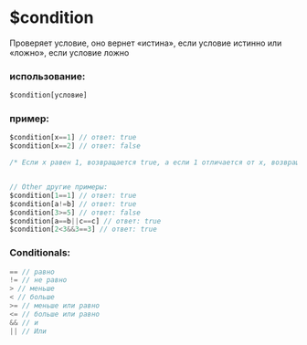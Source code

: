# $condition
Проверяет условие, оно вернет «истина», если условие истинно
или «ложно», если условие ложно


### использование:
```js
$condition[условие]
```

### пример:

```js
$condition[x==1] // ответ: true
$condition[x==2] // ответ: false

/* Если х равен 1, возвращается true, а если 1 отличается от х, возвращается false. */


// Other другие примеры:
$condition[1==1] // ответ: true
$condition[a!=b] // ответ: true
$condition[3>=5] // ответ: false
$condition[a==b||c==c] // ответ: true
$condition[2<3&&3==3] // ответ: true
```

### Conditionals:
```js
== // равно 
!= // не равно
> // меньше
< // больше
>= // меньше или равно
<= // больше или равно
&& // и
|| // Или
```
